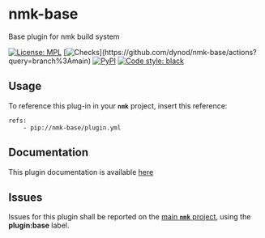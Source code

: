 # nmk-base
Base plugin for nmk build system

[![License: MPL](https://img.shields.io/github/license/dynod/nmk-base)](https://github.com/dynod/nmk-base/blob/main/LICENSE)
[![Checks](https://img.shields.io/github/workflow/status/dynod/nmk-base/Build/main?label=build%20%26%20u.t.)](https://github.com/dynod/nmk-base/actions?query=branch%3Amain)
[![PyPI](https://img.shields.io/pypi/v/nmk-base)](https://pypi.org/project/nmk-base/)
[![Code style: black](https://img.shields.io/badge/code%20style-black-000000.svg)](https://github.com/psf/black)

## Usage

To reference this plug-in in your **`nmk`** project, insert this reference:
```
refs:
    - pip://nmk-base/plugin.yml
```

## Documentation

This plugin documentation is available [here](https://github.com/dynod/nmk/wiki/nmk-base-plugin)

## Issues

Issues for this plugin shall be reported on the [main  **`nmk`** project](https://github.com/dynod/nmk/issues), using the **plugin:base** label.
